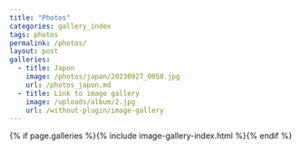 ```yaml
---
title: "Photos"
categories: gallery_index
tags: photos
permalink: /photos/
layout: post
galleries:
  - title: Japon
    image: /photos/japan/20230927_0058.jpg
    url: /photos_japon.md
  - title: Link to image gallery
    image: /uploads/album/2.jpg
    url: /without-plugin/image-gallery
---
```


{% if page.galleries %}{% include image-gallery-index.html %}{% endif %}
